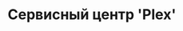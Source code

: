 ---
layout: about
title: Сервисный центр 'Plex'
breadcrumbCurrent: true
area: false
seo:
  # description: 
  h1: О компьютерной центре "Plex"
  keywords: сервисный центр, сервисный центр plex, сц plex
  title: Информация о компьютерной центре 'Plex'
---